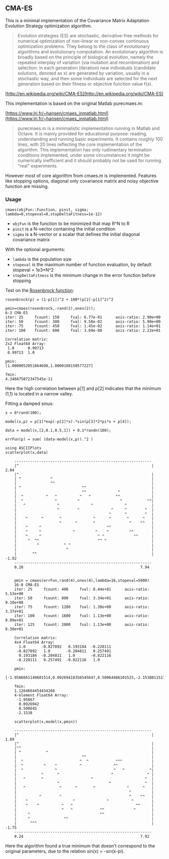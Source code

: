 ## CMA-ES ##

This is a minimal implementation of the Covariance Matrix Adaptation Evolution Strategy optimization algorithm.

>Evolution strategies (ES) are stochastic, derivative-free methods for numerical optimization of non-linear or non-convex continuous optimization problems. They belong to the class of evolutionary algorithms and evolutionary computation. An evolutionary algorithm is broadly based on the principle of biological evolution, namely the repeated interplay of variation (via mutation and recombination) and selection: in each generation (iteration) new individuals (candidate solutions, denoted as x) are generated by variation, usually in a stochastic way, and then some individuals are selected for the next generation based on their fitness or objective function value f(x).

[http://en.wikipedia.org/wiki/CMA-ES](http://en.wikipedia.org/wiki/CMA-ES)

This implementation is based on the original Matlab purecmaes.m:

[https://www.lri.fr/~hansen/cmaes_inmatlab.html](https://www.lri.fr/~hansen/cmaes_inmatlab.html)

>purecmaes.m is a minimalistic implementation running in Matlab and Octave. It is mainly provided for educational purpose: reading, understanding and running basic experiments. It contains roughly 100 lines, with 20 lines reflecting the core implementation of the algorithm. This implementation has only rudimentary termination conditions implemented, under some circumstances it might be numerically inefficient and it should probably not be used for running "real" experiments.

However most of core algorithm from cmaes.m is implemented. Features like stopping options, diagonal only covariance matrix and noisy objective function are missing.

### Usage ###

    cmaes(objFun::Function, pinit, sigma; lambda=0,stopeval=0,stopDeltaFitness=1e-12)

- `objFun` is the function to be minimized that map R^N to R
- `pinit` is a N-vector containing the initial condition 
- `sigma` is a N-vector or a scalar that defines the initial diagonal covariance matrix

With the optional arguments:

- `lambda` is the population size
- `stopeval` is the maximum number of function evaluation,  by default stopeval = 1e3*N^2
- `stopDeltaFitness` is the minimum change in the error function before stopping

Test on the [Rosenbrock function](http://en.wikipedia.org/wiki/Rosenbrock_function):

	rosenbrock(p) = (1-p[1])^2 + 100*(p[2]-p[1]^2)^2
		
	pmin=cmaes(rosenbrock,-rand(2),ones(2));
	6-3 CMA-ES
	iter: 25 	 fcount: 150 	 fval: 6.77e-01 	 axis-ratio: 2.90e+00 
	iter: 50 	 fcount: 300 	 fval: 9.58e-02 	 axis-ratio: 5.90e+00 
	iter: 75 	 fcount: 450 	 fval: 1.45e-02 	 axis-ratio: 1.14e+01 
	iter: 100 	 fcount: 600 	 fval: 3.69e-08 	 axis-ratio: 2.22e+01 

	Correlation matrix:
	2x2 Float64 Array:
	 1.0      0.99713
	 0.99713  1.0    

	pmin:
	[1.0000052051864698,1.0000108150577227]

	fmin:
	4.346875072347545e-11

Here the high correlation between p[1] and p[2] indicates that the minimum (1,1) is located in a narrow valley.

		
Fitting a damped sinus:

	x = 8*rand(100);

	model(x,p) = p[1]*exp(-p[2]*x).*sin(p[3]*2*pi*x + p[4]);
	
 	data = model(x,[2,0.1,0.5,1]) + 0.1*randn(100);

	errFun(p) = sum( (data-model(x,p)).^2 )

	using ASCIIPlots
 	scatterplot(x,data)

		-------------------------------------------------------------
		|^                                                           | 2.04
		|^                                                           |
		| ^             ^                                            |
		|               ^^                                           |
		| ^                           ^^                             |
		|                             ^^              ^              |
		|  ^          ^   ^          ^   ^           ^^              |
		|  ^              ^         ^                  ^           ^^|
		|   ^              ^              ^              ^           |
		|                  ^        ^              ^     ^        ^  |
		|                                         ^      ^        ^  |
		|    ^      ^       ^              ^      ^       ^      ^   |
		|                   ^      ^       ^               ^    ^^   |
		|    ^     ^                             ^^                  |
		|    ^     ^              ^         ^    ^         ^^        |
		|    ^     ^                         ^ ^             ^^      |
		|     ^  ^^                          ^^ ^                    |
		|         ^           ^ ^                                    |
		|                      ^                                     |
		|       ^^                                                   | -1.92
		-------------------------------------------------------------
		0.20                                                    7.94


		pmin = cmaes(errFun,rand(4),ones(4),lambda=16,stopeval=5000)
		16-8 CMA-ES
		iter: 25 	 fcount: 400 	 fval: 8.44e+01 	 axis-ratio: 5.53e+00 
		iter: 50 	 fcount: 800 	 fval: 3.34e+01 	 axis-ratio: 9.10e+00 
		iter: 75 	 fcount: 1200 	 fval: 1.30e+00 	 axis-ratio: 3.37e+01 
		iter: 100 	 fcount: 1600 	 fval: 1.13e+00 	 axis-ratio: 8.09e+01 
		iter: 125 	 fcount: 2000 	 fval: 1.13e+00 	 axis-ratio: 8.38e+01 

		Correlation matrix:
		4x4 Float64 Array:
		  1.0       -0.827892   0.193184  -0.220111
		 -0.827892   1.0       -0.204811   0.257491
		  0.193184  -0.204811   1.0       -0.822116
		 -0.220111   0.257491  -0.822116   1.0     

		pmin:
		[-1.9586661149601514,0.09269418356545647,0.50064486101525,-2.1538011517772677]

		fmin:
		1.1264664454434268
		4-element Float64 Array:
		 -1.95867  
		  0.0926942
		  0.500645 
		 -2.1538   

		scatterplot(x,model(x,pmin))
		
		-------------------------------------------------------------
		|^                                                           | 1.89
		|^                                                           |
		|^^                                                          |
		| ^           ^                                              |
		|                             ^^                             |
		|  ^                         ^  ^            ^^^             |
		|  ^         ^    ^          ^              ^^               |
		|  ^              ^                         ^   ^           ^|
		|           ^      ^                       ^               ^ |
		|   ^       ^                     ^                       ^  |
		|                  ^                      ^               ^  |
		|   ^               ^      ^       ^              ^      ^   |
		|                                                  ^         |
		|          ^        ^                              ^    ^^   |
		|    ^                    ^              ^          ^        |
		|    ^    ^          ^   ^                            ^^     |
		|                    ^   ^            ^^             ^       |
		|     ^                               ^^                     |
		|     ^               ^^                                     |
		|      ^^^                                                   | -1.75
		-------------------------------------------------------------
		0.24                                                    7.92
		

Here the algorithm found a true minimum that doesn't correspond to the original parameters, due to the relation sin(x) = -sin(x-pi).